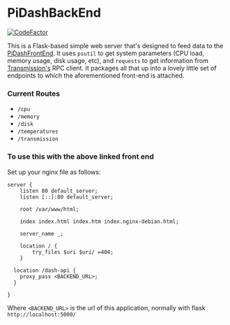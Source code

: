 # PiDashBackEnd

[![CodeFactor](https://www.codefactor.io/repository/github/gingertronmk1/pidashbackend/badge)](https://www.codefactor.io/repository/github/gingertronmk1/pidashbackend)

This is a Flask-based simple web server that's designed to feed data to the [PiDashFrontEnd](https://github.com/GingertronMk1/PiDashFrontEnd).
It uses `psutil` to get system parameters (CPU load, memory usage, disk usage, etc), and `requests` to get information from [Transmission's](https://transmissionbt.com/) RPC client.
It packages all that up into a lovely little set of endpoints to which the aforementioned front-end is attached.

### Current Routes

- `/cpu`
- `/memory`
- `/disk`
- `/temperatures`
- `/transmission`

### To use this with the above linked front end

Set up your nginx file as follows:

```
server {
	listen 80 default_server;
	listen [::]:80 default_server;

	root /var/www/html;

	index index.html index.htm index.nginx-debian.html;

	server_name _;

	location / {
		try_files $uri $uri/ =404;
	}

  location /dash-api {
    proxy_pass <BACKEND_URL>;
  }

}
```
Where `<BACKEND_URL>` is the url of this application, normally with flask `http://localhost:5000/`